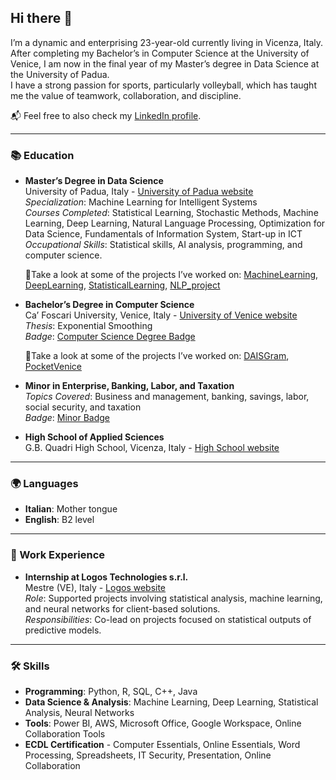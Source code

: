 ## Hi there 👋

I’m a dynamic and enterprising 23-year-old currently living in Vicenza, Italy. After completing my Bachelor’s in Computer Science at the University of Venice, I am now in the final year of my Master’s degree in Data Science at the University of Padua.  
I have a strong passion for sports, particularly volleyball, which has taught me the value of teamwork, collaboration, and discipline.

📬 Feel free to also check my [LinkedIn profile](https://www.linkedin.com/in/beatrice-spagnolo-b1a2702a4).

---

### 📚 Education
- **Master’s Degree in Data Science**  
  University of Padua, Italy - [University of Padua website](https://www.unipd.it/)  
  *Specialization*: Machine Learning for Intelligent Systems  
  *Courses Completed*: Statistical Learning, Stochastic Methods, Machine Learning, Deep Learning, Natural Language Processing, Optimization for Data Science, Fundamentals of Information System, Start-up in ICT
  *Occupational Skills*: Statistical skills, AI analysis, programming, and computer science.
  
  🌟Take a look at some of the projects I’ve worked on: [MachineLearning](https://github.com/BeaSpagnolo/MachineLearning), [DeepLearning](https://github.com/BeaSpagnolo/DeepLearning), [StatisticalLearning](https://github.com/BeaSpagnolo/StatisticalLearning), [NLP_project](https://github.com/BeaSpagnolo/NLP_project)

- **Bachelor’s Degree in Computer Science**  
  Ca’ Foscari University, Venice, Italy - [University of Venice website](https://www.unive.it)  
  *Thesis*: Exponential Smoothing  
  *Badge*: [Computer Science Degree Badge](https://openbadges.bestr.it/public/assertions/8_aJC6-gTwmBfJGQpkVnTQ)

  🌟Take a look at some of the projects I’ve worked on: [DAISGram](https://github.com/BeaSpagnolo/DAISgram), [PocketVenice](https://github.com/BeaSpagnolo/PocketVenice)

- **Minor in Enterprise, Banking, Labor, and Taxation**  
  *Topics Covered*: Business and management, banking, savings, labor, social security, and taxation    
  *Badge*: [Minor Badge](https://bestr.it/award/show/QvtZ6_WsTEWBnsO_0uQbbQ)

- **High School of Applied Sciences**  
  G.B. Quadri High School, Vicenza, Italy - [High School website](https://www.liceoquadri.edu.it/)  

---

### 🌍 Languages
- **Italian**: Mother tongue
- **English**: B2 level

---

### 💼 Work Experience
- **Internship at Logos Technologies s.r.l.**  
  Mestre (VE), Italy - [Logos website](https://www.logostech.it/)  
  *Role*: Supported projects involving statistical analysis, machine learning, and neural networks for client-based solutions.  
  *Responsibilities*: Co-lead on projects focused on statistical outputs of predictive models.

---

### 🛠️ Skills
- **Programming**: Python, R, SQL, C++, Java
- **Data Science & Analysis**: Machine Learning, Deep Learning, Statistical Analysis, Neural Networks
- **Tools**: Power BI, AWS, Microsoft Office, Google Workspace, Online Collaboration Tools
- **ECDL Certification** - Computer Essentials, Online Essentials, Word Processing, Spreadsheets, IT Security, Presentation, Online Collaboration
